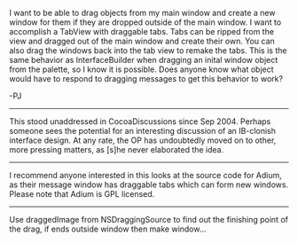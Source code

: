 I want to be able to drag objects from my main window and create a new window for them if they are dropped outside
of the main window.  I want to accomplish a TabView with draggable tabs.  Tabs can be ripped from the view and dragged out 
of the main window and create their own.  You can also drag the windows back into the tab view to remake the tabs.  This is the same behavior as InterfaceBuilder when dragging an inital window object from the palette, so I know it is possible. Does anyone know what object would have to respond to dragging messages to get this behavior to work?

-PJ

----

This stood unaddressed in CocoaDiscussions since Sep 2004. Perhaps someone sees the potential for an interesting discussion of an IB-clonish interface design.  At any rate, the OP has undoubtedly moved on to other, more pressing matters, as [s]he never elaborated the idea.

----

I recommend anyone interested in this looks at the source code for Adium, as their message window has draggable tabs which can form new windows. Please note that Adium is GPL licensed.

----

Use draggedImage from NSDraggingSource to find out the finishing point of the drag, if ends outside window then make window...
